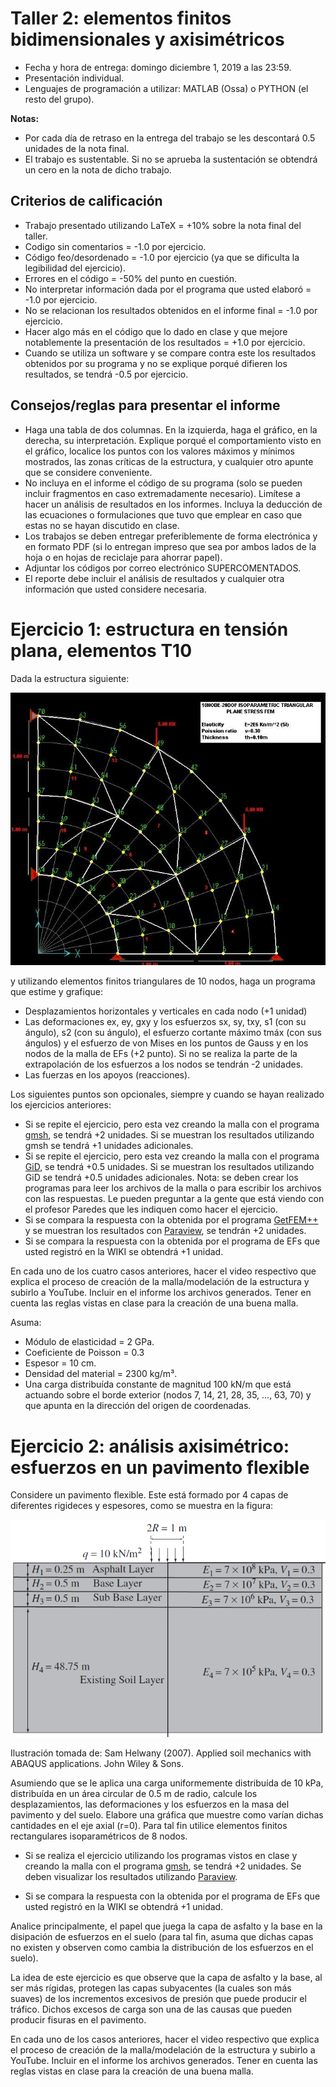 # Taller 2: elementos finitos bidimensionales y axisimétricos

* Fecha y hora de entrega: domingo diciembre 1, 2019 a las 23:59.
* Presentación individual.
* Lenguajes de programación a utilizar: MATLAB (Ossa) o PYTHON (el resto del grupo).

**Notas:** 
* Por cada día de retraso en la entrega del trabajo se les descontará 0.5 unidades de la nota final.
* El trabajo es sustentable. Si no se aprueba la sustentación se obtendrá un cero en la nota de dicho trabajo.

## Criterios de calificación
* Trabajo presentado utilizando LaTeX = +10% sobre la nota final del taller.
* Codigo sin comentarios = -1.0 por ejercicio.
* Código feo/desordenado = -1.0 por ejercicio (ya que se dificulta la legibilidad del ejercicio).
* Errores en el código = -50% del punto en cuestión.
* No interpretar información dada por el programa que usted elaboró = -1.0 por ejercicio.
* No se relacionan los resultados obtenidos en el informe final = -1.0 por ejercicio.
* Hacer algo más en el código que lo dado en clase y que mejore notablemente la presentación de los resultados = +1.0 por ejercicio.
* Cuando se utiliza un software y se compare contra este los resultados obtenidos por su programa y no se explique porqué difieren los resultados, se tendrá -0.5 por ejercicio.

## Consejos/reglas para presentar el informe
* Haga una tabla de dos columnas. En la izquierda, haga el gráfico, en la derecha, su interpretación. Explique porqué el comportamiento visto en el gráfico, localice los puntos con los valores máximos y mínimos mostrados, las zonas críticas de la estructura, y cualquier otro apunte que se considere conveniente.
* No incluya en el informe el código de su programa (solo se pueden incluir fragmentos en caso extremadamente necesario). Limítese a hacer un análisis de resultados en los informes. Incluya la deducción de las ecuaciones o formulaciones que tuvo que emplear en caso que estas no se hayan discutido en clase.
* Los trabajos se deben entregar preferiblemente de forma electrónica y en formato PDF (si lo entregan impreso que sea por ambos lados de la hoja o en hojas de reciclaje para ahorrar papel). 
* Adjuntar los códigos por correo electrónico SUPERCOMENTADOS. 
* El reporte debe incluir el análisis de resultados y cualquier otra información que usted considere necesaria.

# Ejercicio 1: estructura en tensión plana, elementos T10
Dada la estructura siguiente:

![taller_T10.jpg](figs/taller_T10.jpg)

y utilizando elementos finitos triangulares de 10 nodos, haga un programa que estime y grafique:
* Desplazamientos horizontales y verticales en cada nodo (+1 unidad)
* Las deformaciones ex, ey, gxy y los esfuerzos sx, sy, txy, s1 (con su ángulo), s2 (con su ángulo), el esfuerzo cortante máximo tmáx (con sus ángulos) y el esfuerzo de von Mises en los puntos de Gauss y en los nodos de la malla de EFs (+2 punto). Si no se realiza la parte de la extrapolación de los esfuerzos a los nodos se tendrán -2 unidades.
* Las fuerzas en los apoyos (reacciones).

Los siguientes puntos son opcionales, siempre y cuando se hayan realizado los ejercicios anteriores:
 * Si se repite el ejercicio, pero esta vez creando la malla con el programa [gmsh](http://gmsh.info/), se tendrá +2 unidades. Si se muestran los resultados utilizando gmsh se tendrá +1 unidades adicionales. 
 * Si se repite el ejercicio, pero esta vez creando la malla con el programa [GiD](https://www.gidhome.com/), se tendrá +0.5 unidades. Si se muestran los resultados utilizando GiD se tendrá +0.5 unidades adicionales. Nota: se deben crear los programas para leer los archivos de la malla o para escribir los archivos con las respuestas. Le pueden preguntar a la gente que está viendo con el profesor Paredes que les indiquen como hacer el ejercicio.
 * Si se compara la respuesta con la obtenida por el programa [GetFEM++](http://getfem.org/index.html) y se muestran los resultados con [Paraview](https://www.paraview.org/), se tendrán +2 unidades.
 * Si se compara la respuesta con la obtenida por el programa de EFs que usted registró en la WIKI se obtendrá +1 unidad.

En cada uno de los cuatro casos anteriores, hacer el video respectivo que explica el proceso de creación de la malla/modelación de la estructura y subirlo a YouTube. Incluir en el informe los archivos generados. Tener en cuenta las reglas vistas en clase para la creación de una buena malla.

Asuma:
* Módulo de elasticidad = 2 GPa.
* Coeficiente de Poisson = 0.3
* Espesor = 10 cm.
* Densidad del material = 2300 kg/m³.
* Una carga distribuída constante de magnitud 100 kN/m que está actuando sobre el borde exterior (nodos 7, 14, 21, 28, 35, ..., 63, 70) y que apunta en la dirección del origen de coordenadas.
<!--- 
X(theta) = 1 + theta, Y(theta) = theta^2, teniendo en cuenta que theta varía entre 0 y pi/2
--->

# Ejercicio 2: análisis axisimétrico: esfuerzos en un pavimento flexible

Considere un pavimento flexible. Este está formado por 4 capas de diferentes rigideces y espesores, como se muestra en la figura:

![figs/pavimento_axisimetrico.png](figs/pavimento_axisimetrico.png)

Ilustración tomada de: Sam Helwany (2007). Applied soil mechanics with ABAQUS applications. John Wiley & Sons.

Asumiendo que se le aplica una carga uniformemente distribuída de 10 kPa, distribuída en un área circular de 0.5 m de radio, calcule los desplazamientos, las deformaciones y los esfuerzos en la masa del pavimento y del suelo. Elabore una gráfica que muestre como varían dichas cantidades en el eje axial (r=0). Para tal fin utilice elementos finitos rectangulares isoparamétricos de 8 nodos.

* Si se realiza el ejercicio utilizando los programas vistos en clase y creando la malla con el programa [gmsh](http://gmsh.info/), se tendrá +2 unidades. Se deben visualizar los resultados utilizando [Paraview](https://www.paraview.org/).

 * Si se compara la respuesta con la obtenida por el programa de EFs que usted registró en la WIKI se obtendrá +1 unidad.

Analice principalmente, el papel que juega la capa de asfalto y la base en la disipación de esfuerzos en el suelo (para tal fin, asuma que dichas capas no existen y observen como cambia la distribución de los esfuerzos en el suelo).

La idea de este ejercicio es que observe que la capa de asfalto y la base, al ser más rígidas, protegen las capas subyacentes (la cuales son más suaves) de los incrementos excesivos de presión que puede producir el tráfico. Dichos excesos de carga son una de las causas que pueden producir fisuras en el pavimento.

En cada uno de los casos anteriores, hacer el video respectivo que explica el proceso de creación de la malla/modelación de la estructura y subirlo a YouTube. Incluir en el informe los archivos generados. Tener en cuenta las reglas vistas en clase para la creación de una buena malla.